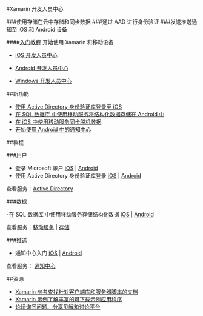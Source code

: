 <properties pageTitle="移动服务-xamarin - Azure 微软云" metakeywords="" description="" services="" documentationCenter="xamarin" authors="" manager="Tiffena" editor="EricChen"/>
  
<tags ms.service="mobile-service" ms.date="" wacn.date="11/02/2015"/>



#Xamarin 开发人员中心

###使用存储在云中存储和同步数据
###通过 AAD 进行身份验证
###发送推送通知至 iOS 和 Android 设备

####[入门教程](/documentation/articles/partner-xamarin-mobile-services-ios-get-started)
开始使用 Xamarin 和移动设备

- [iOS 开发人员中心](/develop/mobile/ios)

- [Android 开发人员中心](/develop/mobile/android)

- [Windows 开发人员中心](/develop/mobile/windows)

##新功能

- [使用 Active Directory 身份验证库登录至 iOS](/documentation/articles/mobile-services-dotnet-backend-xamarin-ios-adal-sso-authentication)
- [在 SQL 数据库 中使用移动服务将结构化数据存储在 Android 中](/documentation/articles/partner-xamarin-mobile-services-android-get-started-data)
- [在 iOS 中使用移动服务同步脱机数据](/documentation/articles/mobile-services-xamarin-ios-get-started-offline-data)
- [开始使用 Android 中的通知中心](/documentation/articles/partner-xamarin-notification-hubs-android-get-started)

##教程

###用户

- 登录 Microsoft 帐户 [iOS](/documentation/articles/partner-xamarin-mobile-services-ios-get-started-users) | [Android](/documentation/articles/partner-xamarin-mobile-services-android-get-started-users)
- 使用 Active Directory 身份验证库登录 [iOS](/documentation/articles/mobile-services-dotnet-backend-xamarin-ios-adal-sso-authentication) | [Android](https://github.com/AzureADSamples/NativeClient-Xamarin-Android)
<!--- 代表用户访问 SharePoint [iOS](/documentation/articles/mobile-services-dotnet-backend-calling-sharepoint-on-behalf-of-user) | [Android](/documentation/articles/mobile-services-dotnet-backend-calling-sharepoint-on-behalf-of-user)-->

查看服务：[Active Directory](https://github.com/AzureAD)

###数据

-在 SQL 数据库 中使用移动服务存储结构化数据 [iOS](/documentation/articles/partner-xamarin-mobile-services-ios-get-started-data) | [Android](/documentation/articles/partner-xamarin-mobile-services-android-get-started-data)

查看服务：[移动服务](/documentation/services/mobile-services) | [存储](/documentation/services/storage)
<!--
###同步

- 使用移动服务同步脱机数据 [iOS](/documentation/articles/mobile-services-xamarin-ios-get-started-offline-data) | [Android](/documentation/articles/mobile-services-xamarin-android-get-started-offline-data)

查看服务：[移动服务](/documentation/services/mobile-services)
-->
###推送

- 通知中心入门 [iOS](/documentation/articles/partner-xamarin-notification-hubs-ios-get-started) | [Android](/documentation/articles/partner-xamarin-notification-hubs-android-get-started)

查看服务： [通知中心](/documentation/services/notification-hubs)

##资源
- [Xamarin 参考查找针对客户端库和服务器脚本的文档](http://developer.xamarin.com/guides/cross-platform/azure/mobile-services)
- [Xamarin 示例了解丰富的可下载示例应用程序](http://developer.xamarin.com/guides/cross-platform/azure/mobile-services)
- [论坛询问问题、分享见解和讨论平台](https://social.msdn.microsoft.com/Forums/zh-CN/home?forum=windowsazurezhchs)

